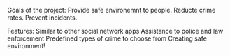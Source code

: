Goals of the project:
Provide safe environemnt to people.
Reducte crime rates.
Prevent incidents.

Features:
Similar to other social network apps
Assistance to police and law enforcement
Predefined types of crime to choose from
Creating safe environment!  
